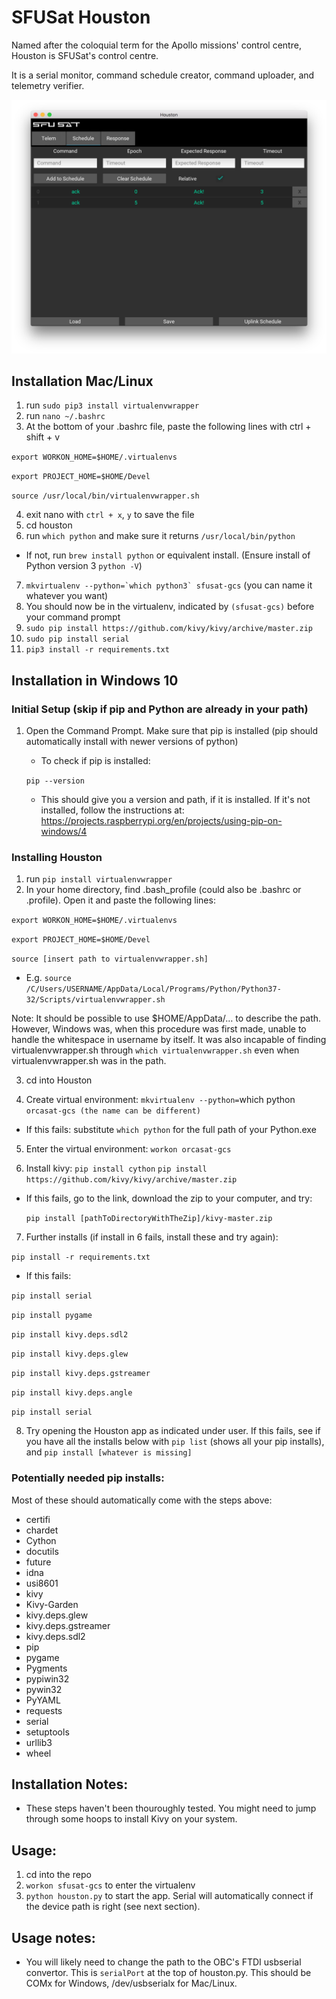 # SFUSat Houston

Named after the coloquial term for the Apollo missions' control centre, Houston is SFUSat's control centre. 

It is a serial monitor, command schedule creator, command uploader, and telemetry verifier. 

![screenshot](docs/screenshot.png?raw=true "Screenshot of early version")

## Installation Mac/Linux
1. run `sudo pip3 install virtualenvwrapper`
2. run `nano ~/.bashrc`
3. At the bottom of your .bashrc file, paste the following lines with ctrl + shift + v

`export WORKON_HOME=$HOME/.virtualenvs`

`export PROJECT_HOME=$HOME/Devel`

`source /usr/local/bin/virtualenvwrapper.sh`

4. exit nano with `ctrl + x`, `y` to save the file
5. cd houston
6. run `which python` and make sure it returns `/usr/local/bin/python`
- If not, run `brew install python` or equivalent install. (Ensure install of Python version 3 `python -V`)
7. ``mkvirtualenv --python=`which python3` sfusat-gcs`` (you can name it whatever you want)
8. You should now be in the virtualenv, indicated by `(sfusat-gcs)` before your command prompt
9. `sudo pip install https://github.com/kivy/kivy/archive/master.zip`
10. `sudo pip install serial`
11. `pip3 install -r requirements.txt`

## Installation in Windows 10
### Initial Setup (skip if pip and Python are already in your path)
1. Open the Command Prompt. Make sure that pip is installed (pip should automatically install with newer versions of python)

   - To check if pip is installed:
   
   `pip --version`
   
   - This should give you a version and path, if it is installed. If it's not installed, follow the instructions at:
   https://projects.raspberrypi.org/en/projects/using-pip-on-windows/4

### Installing Houston
1. run `pip install virtualenvwrapper`
2. In your home directory, find .bash_profile (could also be .bashrc or .profile). Open it and paste the following lines:

  `export WORKON_HOME=$HOME/.virtualenvs`
  
  `export PROJECT_HOME=$HOME/Devel`

  `source [insert path to virtualenvwrapper.sh]` 
  
- E.g. `source /C/Users/USERNAME/AppData/Local/Programs/Python/Python37-32/Scripts/virtualenvwrapper.sh`

Note: It should be possible to use $HOME/AppData/… to describe the path. However, Windows was, when this procedure was first made, unable to handle the whitespace in  username by itself. It was also incapable of finding virtualenvwrapper.sh through    `which virtualenvwrapper.sh` even when virtualenvwrapper.sh was in the path.

3. cd into Houston

4. Create virtual environment:
  `mkvirtualenv --python=`which python` orcasat-gcs (the name can be different)`
- If this fails: substitute `which python` for the full path of your Python.exe

5. Enter the virtual environment:
  `workon orcasat-gcs`

6. Install kivy:
 `pip install cython`
 `pip install https://github.com/kivy/kivy/archive/master.zip`
- If this fails, go to the link, download the zip to your computer, and try:

  `pip install [pathToDirectoryWithTheZip]/kivy-master.zip`
  
7. Further installs (if install in 6 fails, install these and try again):

  `pip install -r requirements.txt`
  
  - If this fails:
  
  `pip install serial`
  
  `pip install pygame`
  
  `pip install kivy.deps.sdl2`
  
  `pip install kivy.deps.glew`
  
  `pip install kivy.deps.gstreamer`
  
  `pip install kivy.deps.angle`
  
  `pip install serial`
  
 8. Try opening the Houston app as indicated under user. If this fails, see if you have all the installs below with `pip list` (shows all your pip installs), and `pip install [whatever is missing]` 
 
 ### Potentially needed pip installs:
 Most of these should automatically come with the steps above:
 - certifi
 - chardet
 - Cython
 - docutils
 - future
 - idna
 - usi8601
 - kivy
 - Kivy-Garden
 - kivy.deps.glew
 - kivy.deps.gstreamer
 - kivy.deps.sdl2
 - pip
 - pygame
 - Pygments
 - pypiwin32
 - pywin32
 - PyYAML
 - requests
 - serial
 - setuptools
 - urllib3
 - wheel


## Installation Notes:

- These steps haven't been thouroughly tested. You might need to jump through some hoops to install Kivy on your system.

## Usage:
1. cd into the repo
2. `workon sfusat-gcs` to enter the virtualenv
3. `python houston.py` to start the app. Serial will automatically connect if the device path is right (see next section).

## Usage notes:

- You will likely need to change the path to the OBC's FTDI usbserial convertor. This is `serialPort` at the top of houston.py. This should be COMx for Windows, /dev/usbserialx for Mac/Linux.
